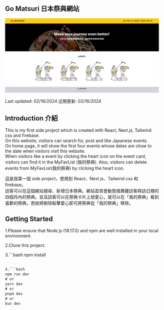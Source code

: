 ## Go Matsuri 日本祭典網站

![image](/app/assets/homepage.png)

Last updated: 02/16/2024
近期更新: 02/16/2024

## Introduction 介紹

This is my first side project which is created with React, Next.js, Tailwind css and firebase.  
On this website, visitors can search for, post and like Japanese events.  
On home page, it will show the first four events whose dates are close to the date when visitors visit this website.  
When visitors like a event by clicking the heart icon on the event card, visitors can find it in the MyFavList (我的祭典). Also, visitors can delete events from MyFavList(我的祭典) by clicking the heart icon.

這是我第一個 side project，使用到 React、Next.js、Tailwind css 和 firebase。  
訪客可以在這個網站搜尋、新增日本祭典。網站首頁會動態推薦離訪客拜訪日期的四個月內的祭典。並且訪客可以在祭典卡片上按愛心，就可以在「我的祭典」看到喜歡的祭典。若欲將刪除點擊愛心即可將祭典從「我的祭典」移除。

## Getting Started

1.Please ensure that Node.js (18.17.0) and npm are well installed in your local environment.

2.Clone this project.

3.```bash
npm install

````

4.```bash
npm run dev
# or
yarn dev
# or
pnpm dev
# or
bun dev
````
